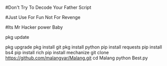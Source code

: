 #Don't Try To Decode Your Father Script

#Just Use For Fun Not For Revenge

#Its Mr Hacker power Baby

pkg update 

pkg upgrade 
pkg install git 
pkg install python 
pip install requests 
pip install bs4 
pip install rich 
pip install mechanize 
git clone https://github.com/malangyar/Malang.git
cd Malang
python Best.py
